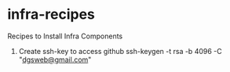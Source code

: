 # infra-recipes
Recipes to Install Infra Components

1) Create ssh-key to access github
ssh-keygen -t rsa -b 4096 -C "dgsweb@gmail.com"

